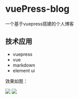 # vuePress-blog
一个基于vuepress搭建的个人博客

## 技术应用
- vuepress
- vue
- markdown
- element ui

效果如图：

![](../.vuepress/public/img/demo1.jpg)
![](../.vuepress/public/img/demo2.jpg)

